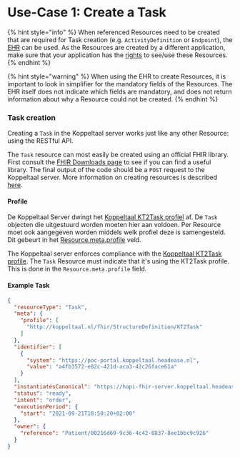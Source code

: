 # Use-Case 1: Create a Task

{% hint style="info" %}
When referenced Resources need to be created that are required for Task creation (e.g. `ActivityDefinition` or `Endpoint`), the [EHR](https://poc-epd.koppeltaal.headease.nl/) can be used. As the Resources are created by a different application, make sure that your application has the [rights](../../../domeinbeheer/rollen-beheren/autorisatiemodel.md) to see/use these Resources.
{% endhint %}

{% hint style="warning" %}
When using the EHR to create Resources, it is important to look in simplifier for the mandatory fields of the Resources. The EHR itself does not indicate which fields are mandatory, and does not return information about why a Resource could not be created.
{% endhint %}

### Task creation

Creating a `Task` in the Koppeltaal server works just like any other Resource: using the RESTful API.&#x20;

The `Task` resource can most easily be created using an official FHIR library. First consult the [FHIR Downloads page](https://hl7.org/fhir/r4/downloads.html) to see if you can find a useful library. The final output of the code should be a `POST` request to the Koppeltaal server. More information on creating resources is described [here](../../../technische-howto/resources-managen/crud-operaties/resource-aanmaken.md).

#### Profile

De Koppeltaal Server dwingt het [Koppeltaal KT2Task profiel](https://simplifier.net/koppeltaalv2.0/kt2task) af. De `Task` objecten die uitgestuurd worden moeten hier aan voldoen. Per Resource moet ook aangegeven worden middels welk profiel deze is samengesteld. Dit gebeurt in het [Resource.meta.profile](https://www.hl7.org/fhir/resource-definitions.html#Meta.profile) veld.

The Koppeltaal server enforces compliance with the [Koppeltaal KT2Task profile](https://simplifier.net/koppeltaalv2.0/kt2task). The `Task` Resource must indicate that it's using the KT2Task profile. This is done in the `Resource.meta.profile` field.

#### Example Task

```json
{
  "resourceType": "Task",
  "meta": {
    "profile": [
      "http://koppeltaal.nl/fhir/StructureDefinition/KT2Task"
    ]
  },
  "identifier": [
    {
      "system": "https://poc-portal.koppeltaal.headease.nl",
      "value": "a4fb3572-e82c-421d-aca3-42c26face61a"
    }
  ],
  "instantiatesCanonical": "https://hapi-fhir-server.koppeltaal.headease.nl/fhir/ActivityDefinition/762/_history/1",
  "status": "ready",
  "intent": "order",
  "executionPeriod": {
    "start": "2021-09-21T10:50:20+02:00"
  },
  "owner": {
    "reference": "Patient/00216d69-9c36-4c42-8837-8ee1bbc9c926"
  }
}
```

